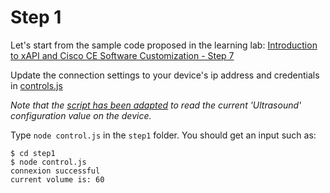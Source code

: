 # Step 1

Let's start from the sample code proposed in the learning lab: [Introduction to xAPI and Cisco CE Software Customization - Step 7](https://learninglabs.cisco.com/lab/collab-xapi-intro/step/7)

Update the connection settings to your device's ip address and credentials in [controls.js](./control.js)

_Note that the [script has been adapted](https://github.com/CiscoDevNet/labs-xapi/blob/master/code/collab-xapi-controls/step1/control.js#L21) to read the current 'Ultrasound' configuration value on the device._

Type `node control.js` in the `step1` folder.
You should get an input such as:

```shell
$ cd step1
$ node control.js
connexion successful
current volume is: 60
```